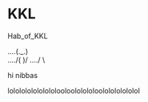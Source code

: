 # KKL
Hab_of_KKL


  ....(._.)  
  ..../( )/
  ..../  \


hi nibbas

lololololololololooloololololoololololololol